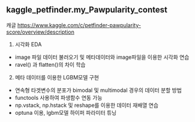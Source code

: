 ## kaggle_petfinder.my_Pawpularity_contest
캐글 https://www.kaggle.com/c/petfinder-pawpularity-score/overview/description 

1. 시각화 EDA
* image 파일 데이터 불러오기 및 메타데이터와 image파일을 이용한 시각화 연습
* ravel() 과 flatten()의 차이 학습

2. 메타 데이터를 이용한 LGBM모델 구현
* 연속형 타겟변수의 분포가 bimodal 및 multimodal 경우의 데이터 분할 방법
* functools 사용하여 파생함수 연동 가능
* np.vstack, np.hstack 및 reshape를 이용한 데이터 재배열 연습
* optuna 이용, lgbm모델 하이퍼 파라미터 튜닝
